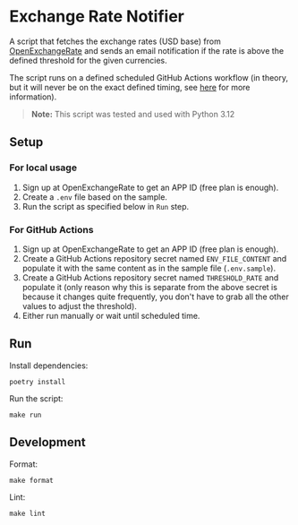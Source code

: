# Exchange Rate Notifier

A script that fetches the exchange rates (USD base) from [OpenExchangeRate](https://openexchangerates.org) and sends an email notification if the rate is above the defined threshold for the given currencies.

The script runs on a defined scheduled GitHub Actions workflow (in theory, but it will never be on the exact defined timing, see [here](https://upptime.js.org/blog/2021/01/22/github-actions-schedule-not-working/) for more information).

> **Note:** This script was tested and used with Python 3.12

## Setup

### For local usage

1. Sign up at OpenExchangeRate to get an APP ID (free plan is enough).
2. Create a `.env` file based on the sample.
3. Run the script as specified below in `Run` step.

### For GitHub Actions

1. Sign up at OpenExchangeRate to get an APP ID (free plan is enough).
2. Create a GitHub Actions repository secret named `ENV_FILE_CONTENT` and populate it with the same content as in the sample file (`.env.sample`).
3. Create a GitHub Actions repository secret named `THRESHOLD_RATE` and populate it (only reason why this is separate from the above secret is because it changes quite frequently, you don't have to grab all the other values to adjust the threshold).
4. Either run manually or wait until scheduled time.

## Run

Install dependencies:

```shell
poetry install
```

Run the script:

```shell
make run
```

## Development

Format:

```shell
make format
```

Lint:

```shell
make lint
```
